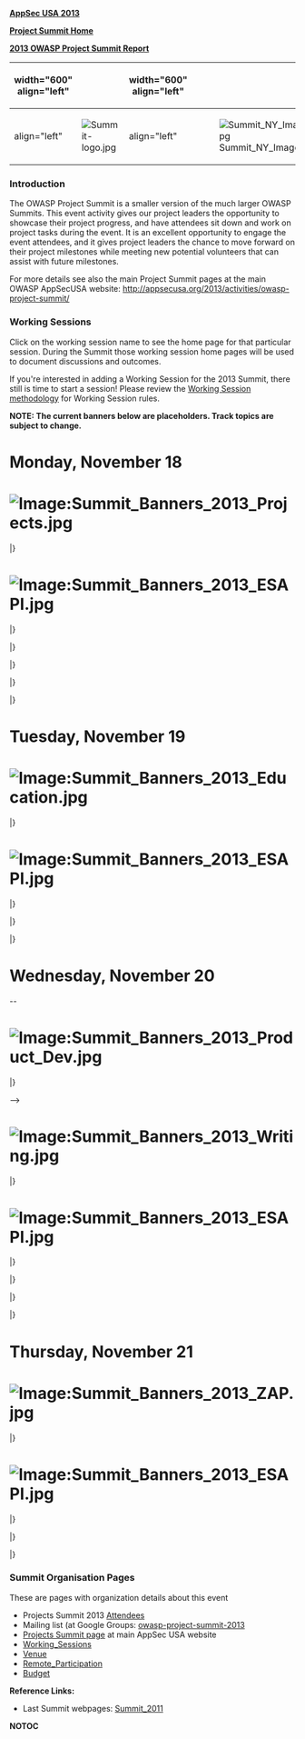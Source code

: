 <noinclude> **[AppSec
USA 2013](http://appsecusa.org/2013/activities/owasp-project-summit/)**

**[Project Summit
Home](https://www.owasp.org/index.php/Projects_Summit_2013/Home)**

**[2013 OWASP Project Summit
Report](https://www.owasp.org/images/c/c3/OWASP_2013_PROJECT_SUMMIT_REPORT.pdf)**
</noinclude>

<table>
<thead>
<tr class="header">
<th><p>width="600" align="left"</p></th>
<th></th>
<th><p>width="600" align="left"</p></th>
<th></th>
</tr>
</thead>
<tbody>
<tr class="odd">
<td><p>align="left"</p></td>
<td><p><img src="Summit-logo.jpg" title="fig:Summit-logo.jpg" alt="Summit-logo.jpg" /><br />
</p></td>
<td><p>align="left"</p></td>
<td><figure>
<img src="Summit_NY_Image.jpg" title="Summit_NY_Image.jpg" alt="Summit_NY_Image.jpg" /><figcaption>Summit_NY_Image.jpg</figcaption>
</figure></td>
</tr>
</tbody>
</table>

### Introduction

The OWASP Project Summit is a smaller version of the much larger OWASP
Summits. This event activity gives our project leaders the opportunity
to showcase their project progress, and have attendees sit down and work
on project tasks during the event. It is an excellent opportunity to
engage the event attendees, and it gives project leaders the chance to
move forward on their project milestones while meeting new potential
volunteers that can assist with future milestones.

For more details see also the main Project Summit pages at the main
OWASP AppSecUSA website:
<http://appsecusa.org/2013/activities/owasp-project-summit/>

### Working Sessions

Click on the working session name to see the home page for that
particular session. During the Summit those working session home pages
will be used to document discussions and outcomes.

If you're interested in adding a Working Session for the 2013 Summit,
there still is time to start a session\! Please review the [Working
Session methodology](Working_Sessions_Methodology "wikilink") for
Working Session rules.

**NOTE: The current banners below are placeholders. Track topics are
subject to change.**

# Monday, November 18

# ![Image:Summit_Banners_2013_Projects.jpg‎](Summit_Banners_2013_Projects.jpg‎ "Image:Summit_Banners_2013_Projects.jpg‎")
<span style="font-size:50%"></span>

<noinclude>

|}</noinclude>

# ![Image:Summit_Banners_2013_ESAPI.jpg‎](Summit_Banners_2013_ESAPI.jpg‎ "Image:Summit_Banners_2013_ESAPI.jpg‎")
<span style="font-size:50%"></span>

<noinclude>

|}</noinclude>

<noinclude>

|}</noinclude>

<noinclude>

|}</noinclude>

<noinclude>

|}</noinclude>

<noinclude>

|}</noinclude>

# Tuesday, November 19

# ![Image:Summit_Banners_2013_Education.jpg‎](Summit_Banners_2013_Education.jpg‎ "Image:Summit_Banners_2013_Education.jpg‎")
<span style="font-size:50%"></span>

<noinclude>

|}</noinclude>

# ![Image:Summit_Banners_2013_ESAPI.jpg‎](Summit_Banners_2013_ESAPI.jpg‎ "Image:Summit_Banners_2013_ESAPI.jpg‎")
<span style="font-size:50%"></span>

<noinclude>

|}</noinclude>

<noinclude>

|}</noinclude>

<noinclude>

|}</noinclude>

# Wednesday, November 20

\--

# ![Image:Summit_Banners_2013_Product_Dev.jpg‎](Summit_Banners_2013_Product_Dev.jpg‎ "Image:Summit_Banners_2013_Product_Dev.jpg‎")
<span style="font-size:50%"></span>

<noinclude>

|}</noinclude>

\--\>

# ![Image:Summit_Banners_2013_Writing.jpg‎](Summit_Banners_2013_Writing.jpg‎ "Image:Summit_Banners_2013_Writing.jpg‎")
<span style="font-size:50%"></span>

<noinclude>

|}</noinclude>

# ![Image:Summit_Banners_2013_ESAPI.jpg‎](Summit_Banners_2013_ESAPI.jpg‎ "Image:Summit_Banners_2013_ESAPI.jpg‎")
<span style="font-size:50%"></span>

<noinclude>

|}</noinclude>

<noinclude>

|}</noinclude>

<noinclude>

|}</noinclude>

<noinclude>

|}</noinclude>

# Thursday, November 21

# ![Image:Summit_Banners_2013_ZAP.jpg‎‎](Summit_Banners_2013_ZAP.jpg‎‎ "Image:Summit_Banners_2013_ZAP.jpg‎‎")
<span style="font-size:50%"></span>

<noinclude>

|}</noinclude>

# ![Image:Summit_Banners_2013_ESAPI.jpg‎](Summit_Banners_2013_ESAPI.jpg‎ "Image:Summit_Banners_2013_ESAPI.jpg‎")
<span style="font-size:50%"></span>

<noinclude>

|}</noinclude>

<noinclude>

|}</noinclude>

<noinclude>

|}</noinclude>

### Summit Organisation Pages

These are pages with organization details about this event

  - Projects Summit 2013
    [Attendees](Projects_Summit_2013/Attendes "wikilink")
  - Mailing list (at Google Groups:
    [owasp-project-summit-2013](https://groups.google.com/forum/#!forum/owasp-project-summit-2013)
  - [Projects Summit
    page](http://appsecusa.org/2013/activities/owasp-project-summit/) at
    main AppSec USA website
  - [Working_Sessions](Projects_Summit_2013/Working_Sessions "wikilink")
  - [Venue](Projects_Summit_2013/Venue "wikilink")
  - [Remote_Participation](Projects_Summit_2013/Remote_Participation "wikilink")
  - [Budget](Projects_Summit_2013/Budget "wikilink")

**Reference Links:**

  - Last Summit webpages: [Summit_2011](Summit_2011 "wikilink")

__NOTOC__
